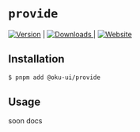 # `provide`

<span><a href="https://www.npmjs.com/package/@oku-ui/provide "><img src="https://img.shields.io/npm/v/@oku-ui/provide?style=flat&colorA=18181B&colorB=28CF8D" alt="Version"></a> </span> | <span> <a href="https://www.npmjs.com/package/@oku-ui/provide"> <img src="https://img.shields.io/npm/dm/@oku-ui/provide?style=flat&colorA=18181B&colorB=28CF8D" alt="Downloads"> </a> </span> | <span> <a href="https://oku-ui.com/primitives/components/provide"><img src="https://img.shields.io/badge/Open%20Documentation-18181B" alt="Website"></a> </span>

## Installation

```sh
$ pnpm add @oku-ui/provide
```

## Usage

soon docs